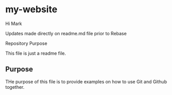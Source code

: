 # my-website

Hi Mark

Updates made directly on readme.md file prior to Rebase

Repository Purpose

This file is just a readme file.

## Purpose

THe purpose of this file is to provide examples
on how to use Git and Github together.
